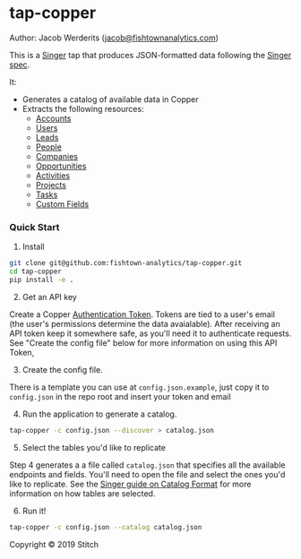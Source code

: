 # tap-copper

Author: Jacob Werderits (jacob@fishtownanalytics.com)

This is a [Singer](http://singer.io) tap that produces JSON-formatted data following the [Singer spec](https://github.com/singer-io/getting-started/blob/master/SPEC.md).

It:
- Generates a catalog of available data in Copper
- Extracts the following resources:
  - [Accounts](https://developer.copper.com/account-and-users/fetch-account-details.html)
  - [Users](https://developer.copper.com/account-and-users/list-users.html)
  - [Leads](https://developer.copper.com/leads/list-leads-search.html)
  - [People](https://developer.copper.com/people/list-people-search.html)
  - [Companies](https://developer.copper.com/companies/list-companies-search.html)
  - [Opportunities](https://developer.copper.com/opportunities/list-opportunities-search.html)
  - [Activities](https://developer.copper.com/activities/list-activities-search.html)
  - [Projects](https://developer.copper.com/projects/list-projects-search.html)
  - [Tasks](https://developer.copper.com/tasks/list-tasks-search.html)
  - [Custom Fields](https://developer.copper.com/custom-fields/general/list-custom-field-definitions.html)

### Quick Start

1. Install

```bash
git clone git@github.com:fishtown-analytics/tap-copper.git
cd tap-copper
pip install -e .
```

2. Get an API key

Create a Copper [Authentication Token](https://developer.copper.com/?version=latest#authentication). Tokens are tied to a user's email (the user's permissions determine the data avaialable). After receiving an API token keep it somewhere safe, as you'll need it to authenticate requests. See "Create the config file" below for more information on using this API Token,

3. Create the config file.

There is a template you can use at `config.json.example`, just copy it to `config.json` in the repo root and insert your token and email

4. Run the application to generate a catalog.

```bash
tap-copper -c config.json --discover > catalog.json
```

5. Select the tables you'd like to replicate

Step 4 generates a a file called `catalog.json` that specifies all the available endpoints and fields. You'll need to open the file and select the ones you'd like to replicate. See the [Singer guide on Catalog Format](https://github.com/singer-io/getting-started/blob/c3de2a10e10164689ddd6f24fee7289184682c1f/BEST_PRACTICES.md#catalog-format) for more information on how tables are selected.

6. Run it!

```bash
tap-copper -c config.json --catalog catalog.json
```

Copyright &copy; 2019 Stitch
